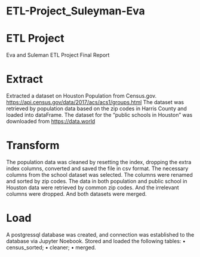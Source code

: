 # ETL-Project_Suleyman-Eva
# ETL Project

Eva and Suleman
ETL Project
Final Report

# Extract
Extracted a dataset on Houston Population from Census.gov. https://api.census.gov/data/2017/acs/acs1/groups.html
The dataset was retrieved by population data based on the zip codes in Harris County and loaded into dataFrame.
The dataset for the “public schools in Houston” was downloaded from https://data.world 

# Transform
The population data was cleaned by resetting the index, dropping the extra index columns, converted and saved the file in csv format.
The necessary columns from the school dataset was selected.   The columns were renamed and sorted by zip codes.
The data in both population and public school in Houston data were retrieved by common zip codes.  And the irrelevant columns were dropped.   And both datasets were merged. 

# Load
A postgressql database was created, and connection was established to the database via Jupyter Noebook.
Stored and loaded the following tables:
•	census_sorted;
•	cleaner;
•	merged.



